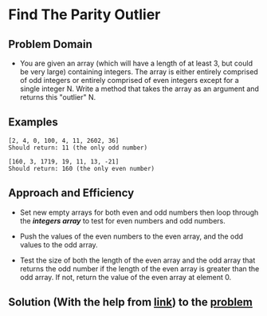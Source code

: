 # Find The Parity Outlier

## Problem Domain

- You are given an array (which will have a length of at least 3, but could be very large) containing integers. The array is either entirely comprised of odd integers or entirely comprised of even integers except for a single integer N. Write a method that takes the array as an argument and returns this "outlier" N.

## Examples

    [2, 4, 0, 100, 4, 11, 2602, 36]
    Should return: 11 (the only odd number)

    [160, 3, 1719, 19, 11, 13, -21]
    Should return: 160 (the only even number)

## Approach and Efficiency

- Set new empty arrays for both even and odd numbers then loop through the ***integers array*** to test for even numbers and odd numbers.

- Push the values of the even numbers to the even array, and the odd values to the odd array.

- Test the size of both the length of the even array and the odd array that returns the odd number if the length of the even array is greater than the odd array. If not, return the value of the even array at element 0.

## Solution (With the help from [link](https://stackoverflow.com/questions/35657137/the-integers-in-the-array-are-either-entirely-odd-or-entirely-even-except-for-a)) to the [problem](parity.js)
